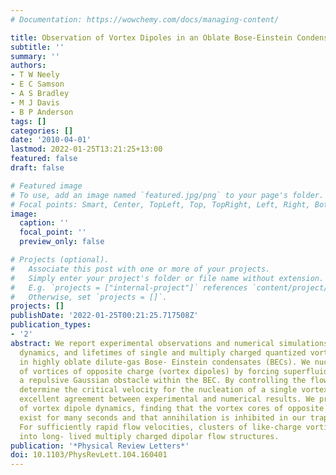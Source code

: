 ```yaml
---
# Documentation: https://wowchemy.com/docs/managing-content/

title: Observation of Vortex Dipoles in an Oblate Bose-Einstein Condensate
subtitle: ''
summary: ''
authors:
- T W Neely
- E C Samson
- A S Bradley
- M J Davis
- B P Anderson
tags: []
categories: []
date: '2010-04-01'
lastmod: 2022-01-25T13:21:25+13:00
featured: false
draft: false

# Featured image
# To use, add an image named `featured.jpg/png` to your page's folder.
# Focal points: Smart, Center, TopLeft, Top, TopRight, Left, Right, BottomLeft, Bottom, BottomRight.
image:
  caption: ''
  focal_point: ''
  preview_only: false

# Projects (optional).
#   Associate this post with one or more of your projects.
#   Simply enter your project's folder or file name without extension.
#   E.g. `projects = ["internal-project"]` references `content/project/deep-learning/index.md`.
#   Otherwise, set `projects = []`.
projects: []
publishDate: '2022-01-25T00:21:25.717508Z'
publication_types:
- '2'
abstract: We report experimental observations and numerical simulations of the formation,
  dynamics, and lifetimes of single and multiply charged quantized vortex dipoles
  in highly oblate dilute-gas Bose- Einstein condensates (BECs). We nucleate pairs
  of vortices of opposite charge (vortex dipoles) by forcing superfluid flow around
  a repulsive Gaussian obstacle within the BEC. By controlling the flow velocity we
  determine the critical velocity for the nucleation of a single vortex dipole, with
  excellent agreement between experimental and numerical results. We present measurements
  of vortex dipole dynamics, finding that the vortex cores of opposite charge can
  exist for many seconds and that annihilation is inhibited in our trap geometry.
  For sufficiently rapid flow velocities, clusters of like-charge vortices aggregate
  into long- lived multiply charged dipolar flow structures.
publication: '*Physical Review Letters*'
doi: 10.1103/PhysRevLett.104.160401
---
```

  <section>
    <div id="inner">
      <script type='text/javascript' src='https://d1bxh8uas1mnw7.cloudfront.net/assets/embed.js'></script>
        <span
          class="__dimensions_badge_embed__" 
          data-doi="10.1103/PhysRevLett.104.160401" 
          data-hide-zero-citations="true" >
        </span>
      <script async src="https://badge.dimensions.ai/badge.js" charset="utf-8"></script>
  </section>